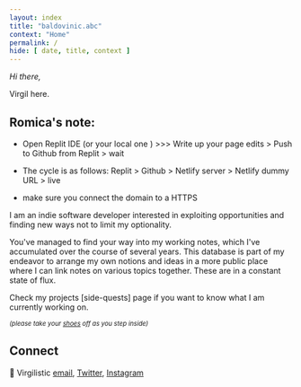 ```yaml
---
layout: index
title: "baldovinic.abc"
context: "Home"
permalink: /
hide: [ date, title, context ]
---
```


<em>Hi there,</em><br>

Virgil here. 

## Romica's note: 

- Open Replit IDE (or your local one ) >>> Write up your page edits > Push to Github from Replit > wait

- The cycle is as follows: Replit > Github > Netlify server > Netlify dummy URL > live

- make sure you connect the domain to a HTTPS


I am an indie software developer interested in exploiting opportunities and finding new ways not to limit my optionality.

You've managed to find your way into my working notes, which I've accumulated over the course of several years. This database is part of my endeavor to arrange my own notions and ideas in a more public place where I can link notes on various topics together. These are in a constant state of flux. 

Check my projects [side-quests] page if you want to know what I am currently working on. 

<span style="font-size: 0.8em; font-style: italic">(please take your <a href="/doorstep">shoes</a> off as you step inside)</span>


## Connect

👋   Virgilistic [email](mailto:theroblanc@gmail.com), [Twitter](https://twitter.com/virgilistic), [Instagram](https://www.instagram.com/virgilistic/)


<style>
    .sidenote-number, .sidenote::before {
        visibility: hidden !important;
        pointer-events: none;
    }
</style>
